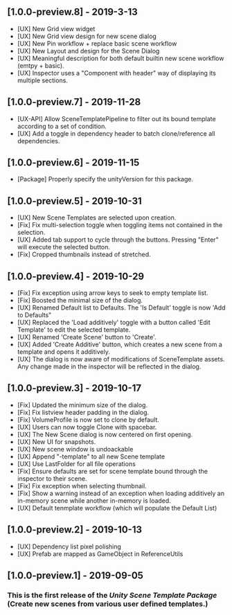 ## [1.0.0-preview.8] - 2019-3-13
- [UX] New Grid view widget
- [UX] New Grid view design for new scene dialog
- [UX] New Pin workflow + replace basic scene workflow
- [UX] New Layout and design for the Scene Dialog
- [UX] Meaningful description for both default builtin new scene workflow (emtpy + basic).
- [UX] Inspector uses a "Component with header" way of displaying its multiple sections.

## [1.0.0-preview.7] - 2019-11-28
- [UX-API] Allow SceneTemplatePipeline to filter out its bound template according to a set of condition.
- [UX] Add a toggle in dependency header to batch clone/reference all dependencies.

## [1.0.0-preview.6] - 2019-11-15
- [Package] Properly specify the unityVersion for this package.

## [1.0.0-preview.5] - 2019-10-31
- [UX] New Scene Templates are selected upon creation.
- [Fix] Fix multi-selection toggle when toggling items not contained in the selection.
- [UX] Added tab support to cycle through the buttons. Pressing "Enter" will execute the selected button.
- [Fix] Cropped thumbnails instead of stretched.

## [1.0.0-preview.4] - 2019-10-29
- [Fix] Fix exception using arrow keys to seek to empty template list.
- [Fix] Boosted the minimal size of the dialog.
- [UX] Renamed Default list to Defaults. The 'Is Default' toggle is now 'Add to Defaults"
- [UX] Replaced the 'Load additively' toggle with a button called 'Edit Template' to edit the selected template.
- [UX] Renamed 'Create Scene' button to 'Create'.
- [UX] Added 'Create Additive' button, which creates a new scene from a template and opens it additively.
- [UX] The dialog is now aware of modifications of SceneTemplate assets. Any change made in the inspector will be reflected in the dialog.

## [1.0.0-preview.3] - 2019-10-17
- [Fix] Updated the minimum size of the dialog.
- [Fix] Fix listview header padding in the dialog.
- [Fix] VolumeProfile is now set to clone by default.
- [UX] Users can now toggle Clone with spacebar.
- [UX] The New Scene dialog is now centered on first opening.
- [UX] New UI for snapshots.
- [UX] New scene window is undoackable
- [UX] Append "-template" to all new Scene template
- [UX] Use LastFolder for all file operations
- [Fix] Ensure defaults are set for scene template bound through the inspector to their scene.
- [Fix] Fix exception when selecting thumbnail.
- [Fix] Show a warning instead of an exception when loading additively an in-memory scene while another in-memory is loaded.
- [UX] Default tenmplate workflow (which will populate the Default List)


## [1.0.0-preview.2] - 2019-10-13
- [UX] Dependency list pixel polishing
- [UX] Prefab are mapped as GameObject in ReferenceUtils

## [1.0.0-preview.1] - 2019-09-05
### This is the first release of the *Unity Scene Template Package* (Create new scenes from various user defined templates.)
